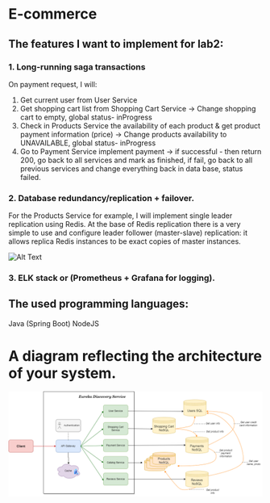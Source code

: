 # E-commerce

## The features I want to implement for lab2:

### 1. Long-running saga transactions
On payment request, I will:
1. Get current user from User Service
2. Get shopping cart list from Shopping Cart Service -> Change shopping cart to empty, global status- inProgress
3. Check in Products Service the availability of each product & get product payment information (price) -> Change products availability to UNAVAILABLE, global status- inProgress
4. Go to Payment Service implement payment -> if successful - then return 200, go back to all services and mark as finished,  if fail, go back to all previous services and change everything back in data base, status failed. 


### 2. Database redundancy/replication + failover.
For the Products Service for example, I will implement single leader replication using Redis.
At the base of Redis replication there is a very simple to use and configure leader follower (master-slave) replication: it allows replica Redis instances to be exact copies of master instances.

![Alt Text](https://miro.medium.com/max/664/1*LkgG8SiU3pbeslElStmY9w.png)

### 3. ELK stack or (Prometheus + Grafana for logging).

## The used programming languages:
Java (Spring Boot)
NodeJS

# A diagram reflecting the architecture of your system.
![Alt Text](https://github.com/MargaretaGalaju/E-Commerce-Service/blob/main/docs/images/architectureDiagramLab2.png)
